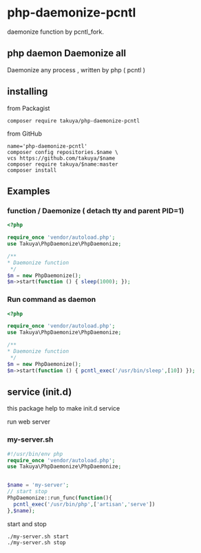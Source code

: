 # php-daemonize-pcntl

daemonize function by pcntl_fork.

## php daemon Daemonize all

Daemonize any process , written by php ( pcntl )


## installing 

from Packagist
```shell
composer require takuya/php-daemonize-pcntl
```
from GitHub
```shell
name='php-daemonize-pcntl'
composer config repositories.$name \
vcs https://github.com/takuya/$name  
composer require takuya/$name:master
composer install
```

## Examples 

### function / Daemonize ( detach tty and parent PID=1)  

```php
<?php

require_once 'vendor/autoload.php';
use Takuya\PhpDaemonize\PhpDaemonize;

/**
* Daemonize function
 */
$m = new PhpDaemonize();
$m->start(function () { sleep(1000); });

```
### Run command as daemon
```php
<?php

require_once 'vendor/autoload.php';
use Takuya\PhpDaemonize\PhpDaemonize;

/**
* Daemonize function
 */
$m = new PhpDaemonize();
$m->start(function () { pcntl_exec('/usr/bin/sleep',[10]) });
```

## service (init.d)

this package help to make init.d service 

run web server
### my-server.sh
```php
#!/usr/bin/env php
require_once 'vendor/autoload.php';
use Takuya\PhpDaemonize\PhpDaemonize;


$name = 'my-server';
// start stop
PhpDaemonize::run_func(function(){
  pcntl_exec('/usr/bin/php',['artisan','serve'])
},$name);
```

start and stop 
```shell
./my-server.sh start
./my-server.sh stop
```

